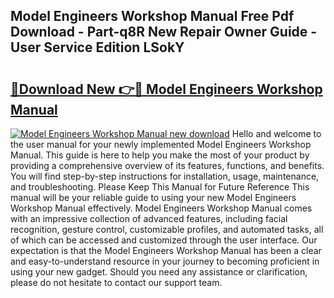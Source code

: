 ## Model Engineers Workshop Manual Free Pdf Download - Part-q8R New Repair Owner Guide - User Service Edition LSokY

# <h2><a href="http://bc84940.oget.top/?id=Model+Engineers+Workshop+Manual">🔗Download New 👉🔴 Model Engineers Workshop Manual</a></h2>

[![Model Engineers Workshop Manual new download](https://i.imgur.com/5g1atiW.png)](http://bc84940.oget.top/?id=Model+Engineers+Workshop+Manual)
Hello and welcome to the user manual for your newly implemented Model Engineers Workshop Manual. This guide is here to help you make the most of your product by providing a comprehensive overview of its features, functions, and benefits. You will find step-by-step instructions for installation, usage, maintenance, and troubleshooting. Please Keep This Manual for Future Reference This manual will be your reliable guide to using your new Model Engineers Workshop Manual effectively. Model Engineers Workshop Manual comes with an impressive collection of advanced features, including facial recognition, gesture control, customizable profiles, and automated tasks, all of which can be accessed and customized through the user interface. Our expectation is that the Model Engineers Workshop Manual has been a clear and easy-to-understand resource in your journey to becoming proficient in using your new gadget. Should you need any assistance or clarification, please do not hesitate to contact our support team.
